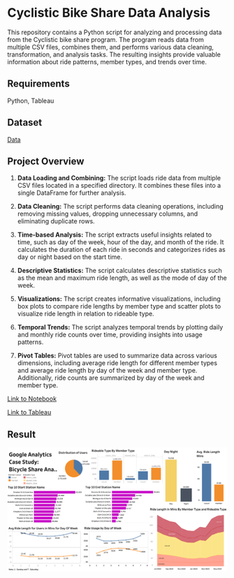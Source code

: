 # Cyclistic Bike Share Data Analysis

This repository contains a Python script for analyzing and processing data from the Cyclistic bike share program. The program reads data from multiple CSV files, combines them, and performs various data cleaning, transformation, and analysis tasks. The resulting insights provide valuable information about ride patterns, member types, and trends over time.

## Requirements
Python, Tableau

## Dataset
[Data](https://divvy-tripdata.s3.amazonaws.com/index.html)


## Project Overview

1. **Data Loading and Combining:** The script loads ride data from multiple CSV files located in a specified directory. It combines these files into a single DataFrame for further analysis.

2. **Data Cleaning:** The script performs data cleaning operations, including removing missing values, dropping unnecessary columns, and eliminating duplicate rows.

3. **Time-based Analysis:** The script extracts useful insights related to time, such as day of the week, hour of the day, and month of the ride. It calculates the duration of each ride in seconds and categorizes rides as day or night based on the start time.

4. **Descriptive Statistics:** The script calculates descriptive statistics such as the mean and maximum ride length, as well as the mode of day of the week.

5. **Visualizations:** The script creates informative visualizations, including box plots to compare ride lengths by member type and scatter plots to visualize ride length in relation to rideable type.

6. **Temporal Trends:** The script analyzes temporal trends by plotting daily and monthly ride counts over time, providing insights into usage patterns.

7. **Pivot Tables:** Pivot tables are used to summarize data across various dimensions, including average ride length for different member types and average ride length by day of the week and member type. Additionally, ride counts are summarized by day of the week and member type.

[Link to Notebook](https://www.kaggle.com/abdulmateenmulla)

[Link to Tableau](https://public.tableau.com/app/profile/abdul.mateen.mulla/viz/GoogleAnalyticsCaseStudyBicycleShareAnalysis/Dashboard1)


## Result

![Dashboard](https://github.com/MatrixX-X/Projects/blob/main/Data_Analysis/Google_Data_Analytics_Capstone/Dashboard.png)

